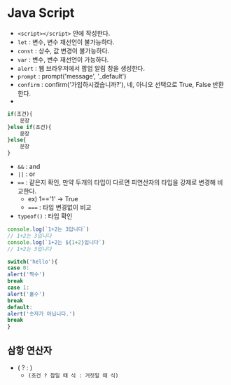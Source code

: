# Java Script
- `<script></script>` 안에 작성한다.
- `let` : 변수, 변수 재선언이 불가능하다.
- `const` : 상수, 값 변경이 불가능하다.
- `var` : 변수, 변수 재선언이 가능하다.
- `alert` : 웹 브라우저에서 팝업 알림 창을 생성한다.
- `prompt` : prompt('message', '_default')
- `confirm` : confirm('가입하시겠습니까?'), 네, 아니오 선택으로 True, False 반환한다.
- 
```js
if(조건){
    문장
}else if(조건){
    문장
}else{
    문장
}
```

- `&&` : and
- `||` : or
- `==` : 같은지 확인, 만약 두개의 타입이 다르면 피연산자의 타입을 강제로 변경해 비교한다.
  - ex) 1=='1' -> True
  - `===` : 타입 변경없이 비교
- `typeof()` : 타입 확인

```js
console.log(`1+2는 3입니다`)
// 1+2는 3입니다
console.log(`1+2는 ${1+2}입니다`)
// 1+2는 3입니다
```

```js
switch('hello'){
case 0:
alert('짝수')
break
case 1:
alert('홀수')
break
default:
alert('숫자가 아닙니다.')
break
}
```

## 삼항 연산자

- ( ?   : )
  - `(조건 ? 참일 때 식 : 거짓일 때 식)`
